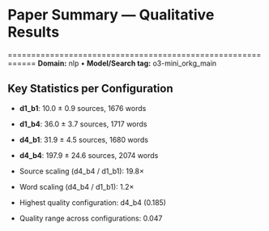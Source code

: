 # Paper Summary — Qualitative Results
============================================================
**Domain:** nlp  •  **Model/Search tag:** o3-mini_orkg_main

## Key Statistics per Configuration
- **d1_b1**: 10.0 ± 0.9 sources, 1676 words
- **d1_b4**: 36.0 ± 3.7 sources, 1717 words
- **d4_b1**: 31.9 ± 4.5 sources, 1680 words
- **d4_b4**: 197.9 ± 24.6 sources, 2074 words

- Source scaling (d4_b4 / d1_b1): 19.8×
- Word scaling (d4_b4 / d1_b1): 1.2×

- Highest quality configuration: d4_b4 (0.185)
- Quality range across configurations: 0.047